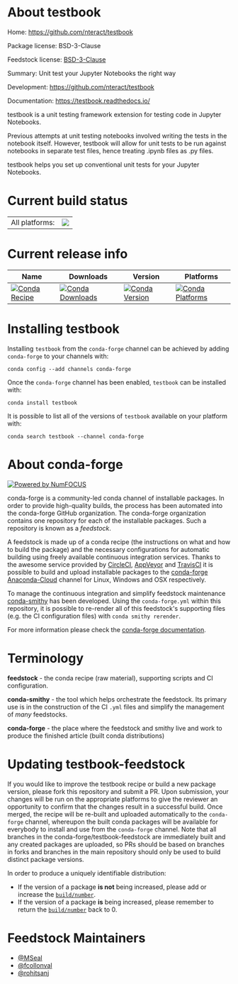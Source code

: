 About testbook
==============

Home: https://github.com/nteract/testbook

Package license: BSD-3-Clause

Feedstock license: [BSD-3-Clause](https://github.com/conda-forge/testbook-feedstock/blob/master/LICENSE.txt)

Summary: Unit test your Jupyter Notebooks the right way

Development: https://github.com/nteract/testbook

Documentation: https://testbook.readthedocs.io/

testbook is a unit testing framework extension for testing code in Jupyter Notebooks.

Previous attempts at unit testing notebooks involved writing the tests in the notebook
itself. However, testbook will allow for unit tests to be run against notebooks in
separate test files, hence treating .ipynb files as .py files.

testbook helps you set up conventional unit tests for your Jupyter Notebooks.


Current build status
====================


<table><tr><td>All platforms:</td>
    <td>
      <a href="https://dev.azure.com/conda-forge/feedstock-builds/_build/latest?definitionId=11093&branchName=master">
        <img src="https://dev.azure.com/conda-forge/feedstock-builds/_apis/build/status/testbook-feedstock?branchName=master">
      </a>
    </td>
  </tr>
</table>

Current release info
====================

| Name | Downloads | Version | Platforms |
| --- | --- | --- | --- |
| [![Conda Recipe](https://img.shields.io/badge/recipe-testbook-green.svg)](https://anaconda.org/conda-forge/testbook) | [![Conda Downloads](https://img.shields.io/conda/dn/conda-forge/testbook.svg)](https://anaconda.org/conda-forge/testbook) | [![Conda Version](https://img.shields.io/conda/vn/conda-forge/testbook.svg)](https://anaconda.org/conda-forge/testbook) | [![Conda Platforms](https://img.shields.io/conda/pn/conda-forge/testbook.svg)](https://anaconda.org/conda-forge/testbook) |

Installing testbook
===================

Installing `testbook` from the `conda-forge` channel can be achieved by adding `conda-forge` to your channels with:

```
conda config --add channels conda-forge
```

Once the `conda-forge` channel has been enabled, `testbook` can be installed with:

```
conda install testbook
```

It is possible to list all of the versions of `testbook` available on your platform with:

```
conda search testbook --channel conda-forge
```


About conda-forge
=================

[![Powered by NumFOCUS](https://img.shields.io/badge/powered%20by-NumFOCUS-orange.svg?style=flat&colorA=E1523D&colorB=007D8A)](http://numfocus.org)

conda-forge is a community-led conda channel of installable packages.
In order to provide high-quality builds, the process has been automated into the
conda-forge GitHub organization. The conda-forge organization contains one repository
for each of the installable packages. Such a repository is known as a *feedstock*.

A feedstock is made up of a conda recipe (the instructions on what and how to build
the package) and the necessary configurations for automatic building using freely
available continuous integration services. Thanks to the awesome service provided by
[CircleCI](https://circleci.com/), [AppVeyor](https://www.appveyor.com/)
and [TravisCI](https://travis-ci.com/) it is possible to build and upload installable
packages to the [conda-forge](https://anaconda.org/conda-forge)
[Anaconda-Cloud](https://anaconda.org/) channel for Linux, Windows and OSX respectively.

To manage the continuous integration and simplify feedstock maintenance
[conda-smithy](https://github.com/conda-forge/conda-smithy) has been developed.
Using the ``conda-forge.yml`` within this repository, it is possible to re-render all of
this feedstock's supporting files (e.g. the CI configuration files) with ``conda smithy rerender``.

For more information please check the [conda-forge documentation](https://conda-forge.org/docs/).

Terminology
===========

**feedstock** - the conda recipe (raw material), supporting scripts and CI configuration.

**conda-smithy** - the tool which helps orchestrate the feedstock.
                   Its primary use is in the construction of the CI ``.yml`` files
                   and simplify the management of *many* feedstocks.

**conda-forge** - the place where the feedstock and smithy live and work to
                  produce the finished article (built conda distributions)


Updating testbook-feedstock
===========================

If you would like to improve the testbook recipe or build a new
package version, please fork this repository and submit a PR. Upon submission,
your changes will be run on the appropriate platforms to give the reviewer an
opportunity to confirm that the changes result in a successful build. Once
merged, the recipe will be re-built and uploaded automatically to the
`conda-forge` channel, whereupon the built conda packages will be available for
everybody to install and use from the `conda-forge` channel.
Note that all branches in the conda-forge/testbook-feedstock are
immediately built and any created packages are uploaded, so PRs should be based
on branches in forks and branches in the main repository should only be used to
build distinct package versions.

In order to produce a uniquely identifiable distribution:
 * If the version of a package **is not** being increased, please add or increase
   the [``build/number``](https://conda.io/docs/user-guide/tasks/build-packages/define-metadata.html#build-number-and-string).
 * If the version of a package **is** being increased, please remember to return
   the [``build/number``](https://conda.io/docs/user-guide/tasks/build-packages/define-metadata.html#build-number-and-string)
   back to 0.

Feedstock Maintainers
=====================

* [@MSeal](https://github.com/MSeal/)
* [@fcollonval](https://github.com/fcollonval/)
* [@rohitsanj](https://github.com/rohitsanj/)


